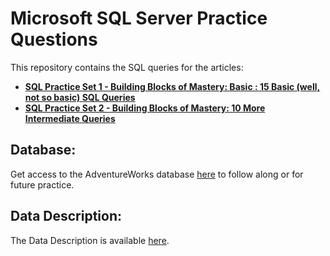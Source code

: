 # Microsoft SQL Server Practice Questions

This repository contains the SQL queries for the articles:
* **[SQL Practice Set 1 - Building Blocks of Mastery: Basic : 15 Basic (well, not so basic) SQL Queries](https://medium.com/@arpita_deb/sql-practice-set-1-building-blocks-of-mastery-529bbf414759)**
* **[SQL Practice Set 2 - Building Blocks of Mastery: 10 More Intermediate Queries](https://medium.com/@arpita_deb/sql-practice-set-2-building-blocks-of-mastery-64b47a44ee6b)**


## Database:
Get access to the AdventureWorks database [here](https://learn.microsoft.com/en-us/sql/samples/adventureworks-install-configure?view=sql-server-ver16&tabs=ssms) to follow along or for future practice.

## Data Description:
The Data Description is available [here](https://www.sqldatadictionary.com/AdventureWorks2014/).
